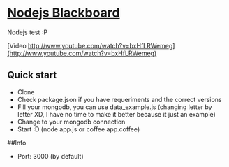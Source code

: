 # [Nodejs Blackboard](http://node.kamikazepanda.com)

Nodejs test :P

[Video http://www.youtube.com/watch?v=bxHfLRWemeg](http://www.youtube.com/watch?v=bxHfLRWemeg)

## Quick start

* Clone
* Check package.json if you have requeriments and the correct versions
* Fill your mongodb, you can use data_example.js (changing letter by letter XD, I have no time to make it better because it just an example)
* Change to your mongodb connection
* Start :D (node app.js or coffee app.coffee)

##Info

* Port: 3000 (by default)
